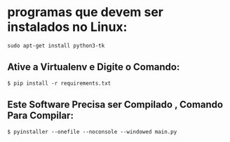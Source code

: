 # programas que devem ser instalados no Linux:

    sudo apt-get install python3-tk


## Ative a Virtualenv e Digite o Comando:

    $ pip install -r requirements.txt

## Este Software Precisa ser Compilado , Comando Para Compilar:

    $ pyinstaller --onefile --noconsole --windowed main.py

